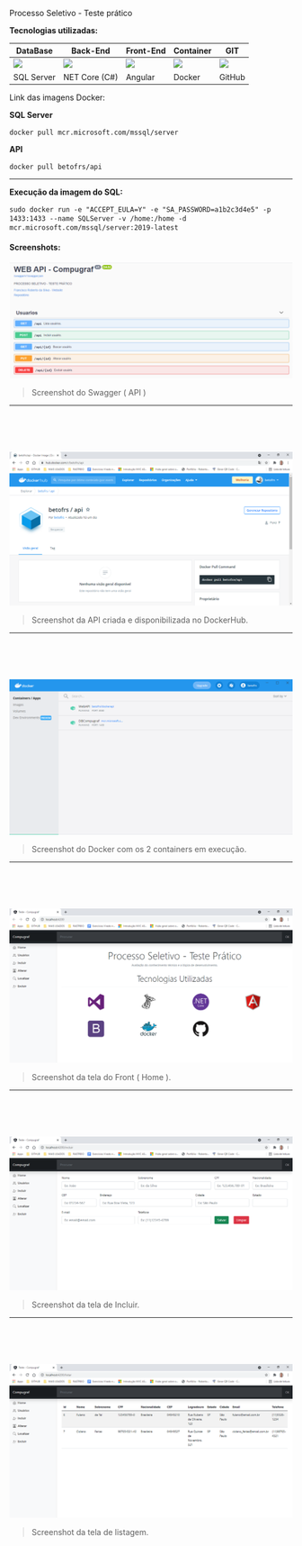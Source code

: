 Processo Seletivo - Teste prático



**Tecnologias utilizadas:**

| DataBase                                                     | Back-End                                                     | Front-End                                                    | Container                                                    | GIT                                                          |
| ------------------------------------------------------------ | ------------------------------------------------------------ | ------------------------------------------------------------ | ------------------------------------------------------------ | ------------------------------------------------------------ |
| ![](https://cdn.jsdelivr.net/gh/devicons/devicon/icons/microsoftsqlserver/microsoftsqlserver-plain.svg) | ![](https://cdn.jsdelivr.net/gh/devicons/devicon/icons/dotnetcore/dotnetcore-original.svg) | ![](https://cdn.jsdelivr.net/gh/devicons/devicon/icons/angularjs/angularjs-original.svg) | ![](https://cdn.jsdelivr.net/gh/devicons/devicon/icons/docker/docker-original-wordmark.svg) | ![](https://cdn.jsdelivr.net/gh/devicons/devicon/icons/github/github-original.svg) |
| SQL Server                                                   | NET Core (C#)                                                | Angular                                                      | Docker                                                       | GitHub                                                       |



Link das imagens Docker:

**SQL Server**

```
docker pull mcr.microsoft.com/mssql/server
```



**API**

```
docker pull betofrs/api
```



------



**Execução da imagem do SQL:**

```
sudo docker run -e "ACCEPT_EULA=Y" -e "SA_PASSWORD=a1b2c3d4e5" -p 1433:1433 --name SQLServer -v /home:/home -d mcr.microsoft.com/mssql/server:2019-latest
```







#### Screenshots:

<img src="Screens\API-Swagger.png" style="zoom:100%;" />

> Screenshot do Swagger ( API )

------
<br>
<br>
<br>
<br>


<img src="Screens\DockerHub.png" style="zoom:100%;" />

> Screenshot da API criada e disponibilizada no DockerHub.

------
<br>
<br>
<br>
<br>


<img src="Screens\Docker.png" style="zoom:100%;" />

> Screenshot do Docker com os 2 containers em execução.

------
<br>
<br>
<br>
<br>


<img src="Screens\Front.png" style="zoom:100%;" />

> Screenshot da tela do Front ( Home ).

------
<br>
<br>
<br>
<br>


<img src="Screens\Inclusão.png" style="zoom:100%;" />

> Screenshot da tela de Incluir.
------
<br>
<br>
<br>
<br>

<img src="Screens\Listar.png" style="zoom:100%;" />

> Screenshot da tela de listagem.

